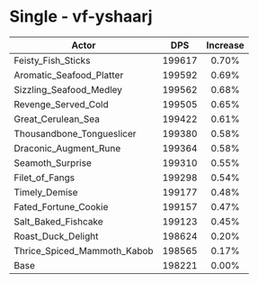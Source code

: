 # Single - vf-yshaarj
| Actor | DPS | Increase |
|---|:---:|:---:|
|Feisty_Fish_Sticks|199617|0.70%|
|Aromatic_Seafood_Platter|199592|0.69%|
|Sizzling_Seafood_Medley|199562|0.68%|
|Revenge_Served_Cold|199505|0.65%|
|Great_Cerulean_Sea|199422|0.61%|
|Thousandbone_Tongueslicer|199380|0.58%|
|Draconic_Augment_Rune|199364|0.58%|
|Seamoth_Surprise|199310|0.55%|
|Filet_of_Fangs|199298|0.54%|
|Timely_Demise|199177|0.48%|
|Fated_Fortune_Cookie|199157|0.47%|
|Salt_Baked_Fishcake|199123|0.45%|
|Roast_Duck_Delight|198624|0.20%|
|Thrice_Spiced_Mammoth_Kabob|198565|0.17%|
|Base|198221|0.00%|
